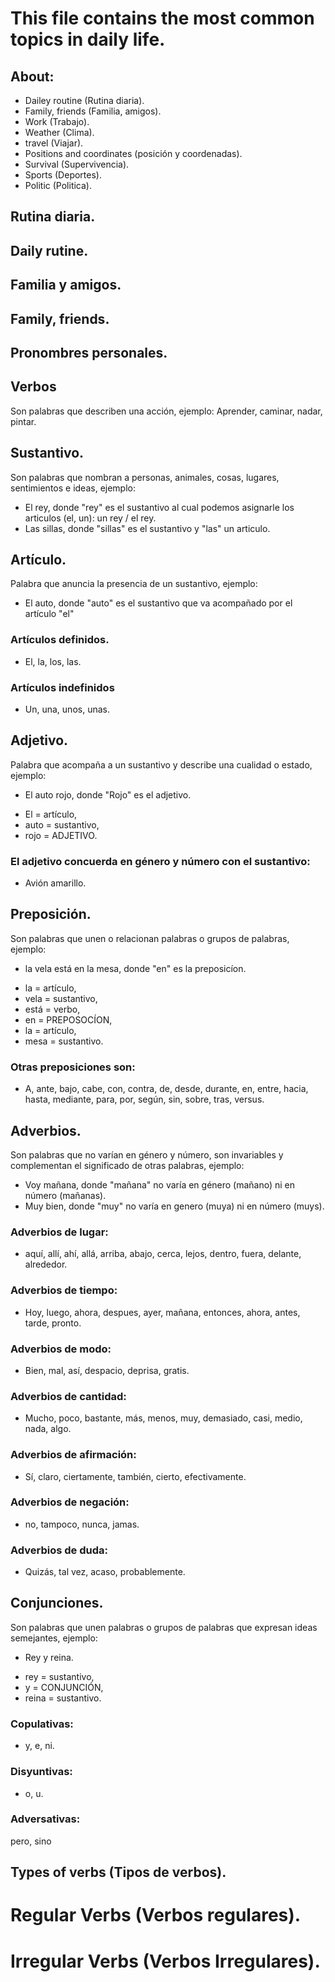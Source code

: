 # This file contains the most common topics in daily life.

## About:

- Dailey routine (Rutina diaria).
- Family, friends (Familia, amigos).
- Work (Trabajo).
- Weather (Clima).
- travel (Viajar).
- Positions and coordinates (posición y coordenadas).
- Survival (Supervivencia).
- Sports (Deportes).
- Politic (Politica).

## Rutina diaria.

## Daily rutine.

## Familia y amigos.

## Family, friends.

## Pronombres personales.

## Verbos

Son palabras que describen una acción, ejemplo: Aprender, caminar, nadar, pintar.

## Sustantivo.

Son palabras que nombran a personas, animales, cosas, lugares, sentimientos e ideas, ejemplo:

- El rey, donde "rey" es el sustantivo al cual podemos asignarle los articulos (el, un): un rey / el rey.
- Las sillas, donde "sillas" es el sustantivo y "las" un articulo.

## Artículo.

Palabra que anuncia la presencia de un sustantivo, ejemplo:

- El auto, donde "auto" es el sustantivo que va acompañado por el artículo "el"

### Artículos definidos.

- El, la, los, las.

### Artículos indefinidos

- Un, una, unos, unas.

## Adjetivo.

Palabra que acompaña a un sustantivo y describe una cualidad o estado, ejemplo:

- El auto rojo, donde "Rojo" es el adjetivo.

* El = artículo,
* auto = sustantivo,
* rojo = ADJETIVO.

### El adjetivo concuerda en género y número con el sustantivo:

- Avión amarillo.

## Preposición.

Son palabras que unen o relacionan palabras o grupos de palabras, ejemplo:

- la vela está en la mesa, donde "en" es la preposicíon.

* la = artículo,
* vela = sustantivo,
* está = verbo,
* en = PREPOSOCÍON,
* la = artículo,
* mesa = sustantivo.

### Otras preposiciones son:

- A, ante, bajo, cabe, con, contra, de, desde, durante, en, entre, hacia, hasta, mediante, para, por, según, sin, sobre, tras, versus.

## Adverbios.

Son palabras que no varían en género y número, son invariables y complementan el significado de otras palabras, ejemplo:

- Voy mañana, donde "mañana" no varía en género (mañano) ni en número (mañanas).
- Muy bien, donde "muy" no varía en genero (muya) ni en número (muys).

### Adverbios de lugar:

- aquí, allí, ahí, allá, arriba, abajo, cerca, lejos, dentro, fuera, delante, alrededor.

### Adverbios de tiempo:

- Hoy, luego, ahora, despues, ayer, mañana, entonces, ahora, antes, tarde, pronto.

### Adverbios de modo:

- Bien, mal, así, despacio, deprisa, gratis.

### Adverbios de cantidad:

- Mucho, poco, bastante, más, menos, muy, demasiado, casi, medio, nada, algo.

### Adverbios de afirmación:

- Sí, claro, ciertamente, también, cierto, efectivamente.

### Adverbios de negación:

- no, tampoco, nunca, jamas.

### Adverbios de duda:

- Quizás, tal vez, acaso, probablemente.

## Conjunciones.

Son palabras que unen palabras o grupos de palabras que expresan ideas semejantes, ejemplo:

- Rey y reina.

* rey = sustantivo,
* y = CONJUNCIÓN,
* reina = sustantivo.

### Copulativas:

- y, e, ni.

### Disyuntivas:

- o, u.

### Adversativas:

pero, sino

## Types of verbs (Tipos de verbos).

# Regular Verbs (Verbos regulares).

# Irregular Verbs (Verbos Irregulares).
